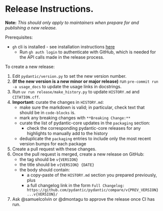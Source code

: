 # Release Instructions.

**Note:** _This should only apply to maintainers when prepare for and publishing a new release._

Prerequisites:
* `gh` cli is installed - see installation instructions [here](https://docs.github.com/en/github-cli/github-cli/quickstart)
  * Run `gh auth login` to authenticate with GitHub, which is needed for the API calls made in the release process.

To create a new release:
1. Edit `pydantic/version.py` to set the new version number.
2. **(If the new version is a new minor or major release)** run `pre-commit run -a usage_docs` to update the usage links in docstrings.
3. Run `uv run release/make_history.py` to update `HISTORY.md` and `CITATION.cff`.
4. **Important:** curate the changes in `HISTORY.md`:
   - make sure the markdown is valid; in particular, check text that should be in `code-blocks` is.
   - mark any breaking changes with `**Breaking Change:**`
   - curate the list of pydantic-core updates in the `packaging` section:
     - check the corresponding pydantic-core releases for any highlights to manually add to the history
   - deduplicate the `packaging` entries to include only the most recent version bumps for each package
5. Create a pull request with these changes.
6. Once the pull request is merged, create a new release on GitHub:
   - the tag should be `v{VERSION}`
   - the title should be `v{VERSION} {DATE}`
   - the body should contain:
     - a copy-paste of the `HISTORY.md` section you prepared previously, plus
     - a full changelog link in the form `Full Changelog: https://github.com/pydantic/pydantic/compare/v{PREV_VERSION}...v{VERSION}/`
7. Ask @samuelcolvin or @dmontagu to approve the release once CI has run.
